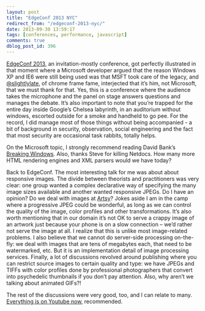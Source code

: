 ```yaml
---
layout: post
title: "EdgeConf 2013 NYC"
redirect_from: "/edgeconf-2013-nyc/"
date: 2013-09-30 13:59:17
tags: [conferences, performance, javascript]
comments: true
dblog_post_id: 396
---
```

[EdgeConf 2013](http://edgeconf.com/2013-nyc/), an invitation-mostly conference, got perfectly illustrated in that moment where a Microsoft developer argued that the reason Windows XP and IE6 were still being used was that MSFT took care of the legacy, and [@slightlylate](https://twitter.com/slightlylate), of chrome frame fame, interjected that it’s him, not Microsoft, that we must thank for that. Yes, this is a conference where the audience takes the microphone and the panel on stage answers questions and manages the debate. It’s also important to note that you’re trapped for the entire day inside Google’s Chelsea labyrinth, in an auditorium without windows, escorted outside for a smoke and handheld to go pee. For the record, I did manage most of those things without being accompanied - a bit of background in security, observation, social engineering and the fact that most security are occasional task rabbits, totally helps.

On the Microsoft topic, I strongly recommend reading David Bank’s [Breaking Windows](http://breakingwindows.net/). Also, thanks Steve for killing Netdocs. How many more HTML rendering engines and XML parsers would we have today?

Back to EdgeConf. The most interesting talk for me was about about responsive images. The divide between theorists and practitioners was very clear: one group wanted a complex declarative way of specifying the many image sizes available and another wanted responsive JPEGs. Do I have an opinion? Do we deal with images at [Artsy](http://artsy.net)? Jokes aside I am in the camp where a progressive JPEG could be wonderful, as long as we can control the quality of the image, color profiles and other transformations. It’s also worth mentioning that in our domain it’s not OK to serve a crappy image of an artwork just because your phone is on a slow connection – we’d rather not serve the image at all. I realize that this is unlike most image-related problems. I also believe that we cannot do server-side processing on-the-fly: we deal with images that are tens of megabytes each, that need to be watermarked, etc. But it is an implementation detail of image processing services. Finally, a lot of discussions revolved around publishing where you can restrict source images to certain quality and type: we have JPEGs and TIFFs with color profiles done by professional photographers that convert into psychedelic thumbnails if you don’t pay attention. Also, why aren’t we talking about animated GIFs?!

The rest of the discussions were very good, too, and I can relate to many. [Everything is on Youtube now](https://www.youtube.com/playlist?list=PLNYkxOF6rcIAhg58YwoKFHDsVBCUtNFMj), recommended.
